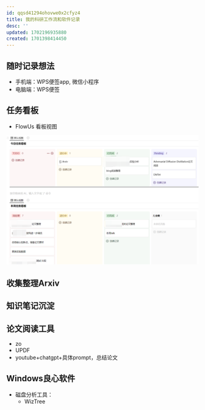 ```yaml
---
id: qqsd41294ohovwe0x2cfyz4
title: 我的科研工作流和软件记录
desc: ''
updated: 1702196935880
created: 1701398414450
---
```




## **随时记录想法**

* 手机端：WPS便签app, 微信小程序
* 电脑端：WPS便签


## **任务看板**

* FlowUs 看板视图

![图 1](assets/images/96b9989b06aff4a663107852cb6619b6926abfa06297e4de0c0e84a6965b4223.png)  


## **收集整理Arxiv**




## **知识笔记沉淀**





## **论文阅读工具**

* zo
* UPDF
* youtube+chatgpt+具体prompt，总结论文



## Windows良心软件
* 磁盘分析工具：
  * WizTree